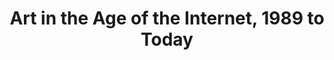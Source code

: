 ---
ee_id_show: '4424'
title: Art in the Age of the Internet, 1989 to Today
url: art-in-the-age-of-the-internet-1989-to-today
live_url:
year: '2018'
venue: ICA Boston
state_country: Boston
type:
dates:
wwwnews:
wwweblast:
pitch: in d corner w/ Majerus &amp; Catala :)
ps:
credits:
download:
layout: shows
---